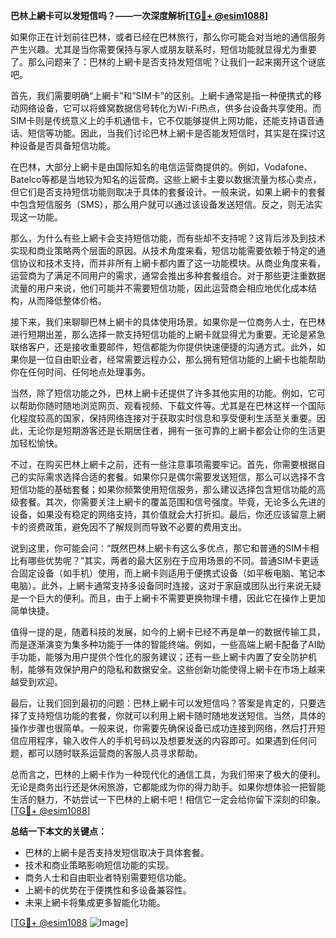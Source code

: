 **巴林上網卡可以发短信吗？——一次深度解析[[TG💪+ @esim1088](https://t.me/s/esim1088)]**

如果你正在计划前往巴林，或者已经在巴林旅行，那么你可能会对当地的通信服务产生兴趣。尤其是当你需要保持与家人或朋友联系时，短信功能就显得尤为重要了。那么问题来了：巴林的上網卡是否支持发短信呢？让我们一起来揭开这个谜底吧。

首先，我们需要明确“上網卡”和“SIM卡”的区别。上網卡通常是指一种便携式的移动网络设备，它可以将蜂窝数据信号转化为Wi-Fi热点，供多台设备共享使用。而SIM卡则是传统意义上的手机通信卡，它不仅能够提供上网功能，还能支持语音通话、短信等功能。因此，当我们讨论巴林上網卡是否能发短信时，其实是在探讨这种设备是否具备短信功能。

在巴林，大部分上網卡是由国际知名的电信运营商提供的。例如，Vodafone、Batelco等都是当地较为知名的运营商。这些上網卡主要以数据流量为核心卖点，但它们是否支持短信功能则取决于具体的套餐设计。一般来说，如果上網卡的套餐中包含短信服务（SMS），那么用户就可以通过该设备发送短信。反之，则无法实现这一功能。

那么，为什么有些上網卡会支持短信功能，而有些却不支持呢？这背后涉及到技术实现和商业策略两个层面的原因。从技术角度来看，短信功能需要依赖于特定的通信协议和技术支持，而并非所有上網卡都内置了这一功能模块。从商业角度来看，运营商为了满足不同用户的需求，通常会推出多种套餐组合。对于那些更注重数据流量的用户来说，他们可能并不需要短信功能，因此运营商会相应地优化成本结构，从而降低整体价格。

接下来，我们来聊聊巴林上網卡的具体使用场景。如果你是一位商务人士，在巴林进行短期出差，那么选择一款支持短信功能的上網卡就显得尤为重要。无论是紧急联络客户，还是接收重要邮件，短信都能为你提供快速便捷的沟通方式。此外，如果你是一位自由职业者，经常需要远程办公，那么拥有短信功能的上網卡也能帮助你在任何时间、任何地点处理事务。

当然，除了短信功能之外，巴林上網卡还提供了许多其他实用的功能。例如，它可以帮助你随时随地浏览网页、观看视频、下载文件等。尤其是在巴林这样一个国际化程度较高的国家，保持网络连接对于获取实时信息和享受便利生活至关重要。因此，无论你是短期游客还是长期居住者，拥有一张可靠的上網卡都会让你的生活更加轻松愉快。

不过，在购买巴林上網卡之前，还有一些注意事项需要牢记。首先，你需要根据自己的实际需求选择合适的套餐。如果你只是偶尔需要发送短信，那么可以选择不含短信功能的基础套餐；如果你频繁使用短信服务，那么建议选择包含短信功能的高级套餐。其次，你需要关注上網卡的覆盖范围和信号强度。毕竟，无论多么先进的设备，如果没有稳定的网络支持，其价值就会大打折扣。最后，你还应该留意上網卡的资费政策，避免因不了解规则而导致不必要的费用支出。

说到这里，你可能会问：“既然巴林上網卡有这么多优点，那它和普通的SIM卡相比有哪些优势呢？”其实，两者的最大区别在于应用场景的不同。普通SIM卡更适合固定设备（如手机）使用，而上網卡则适用于便携式设备（如平板电脑、笔记本电脑）。此外，上網卡通常支持多设备同时连接，这对于家庭或团队出行来说无疑是一个巨大的便利。而且，由于上網卡不需要更换物理卡槽，因此它在操作上更加简单快捷。

值得一提的是，随着科技的发展，如今的上網卡已经不再是单一的数据传输工具，而是逐渐演变为集多种功能于一体的智能终端。例如，一些高端上網卡配备了AI助手功能，能够为用户提供个性化的服务建议；还有一些上網卡内置了安全防护机制，能够有效保护用户的隐私和数据安全。这些创新功能使得上網卡在市场上越来越受到欢迎。

最后，让我们回到最初的问题：巴林上網卡可以发短信吗？答案是肯定的，只要选择了支持短信功能的套餐，你就可以利用上網卡随时随地发送短信。当然，具体的操作步骤也很简单。一般来说，你需要先确保设备已成功连接到网络，然后打开短信应用程序，输入收件人的手机号码以及想要发送的内容即可。如果遇到任何问题，都可以随时联系运营商的客服人员寻求帮助。

总而言之，巴林的上網卡作为一种现代化的通信工具，为我们带来了极大的便利。无论是商务出行还是休闲旅游，它都能成为你的得力助手。如果你想体验一把智能生活的魅力，不妨尝试一下巴林的上網卡吧！相信它一定会给你留下深刻的印象。[[TG💪+ @esim1088](https://t.me/s/esim1088)]

**总结一下本文的关键点：**
- 巴林的上網卡是否支持发短信取决于具体套餐。
- 技术和商业策略影响短信功能的实现。
- 商务人士和自由职业者特别需要短信功能。
- 上網卡的优势在于便携性和多设备兼容性。
- 未来上網卡将集成更多智能化功能。

[[TG💪+ @esim1088](https://t.me/s/esim1088) ![Image](https://i.postimg.cc/4NQfJmqS/Snipaste-2025-05-13-00-14-12.png)]